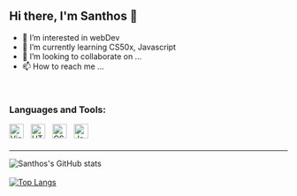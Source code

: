 ## Hi there, I'm Santhos 👋

- 👀 I’m interested in webDev
- 🌱 I’m currently learning CS50x, Javascript
- 💞️ I’m looking to collaborate on ...
- 📫 How to reach me ...

<!---
santos2904/santos2904 is a ✨ special ✨ repository because its `README.md` (this file) appears on your GitHub profile.
You can click the Preview link to take a look at your changes.
--->

<br/>

### Languages and Tools:
<img align="left" alt="Visual Studio Code" width="26px" src="https://cdn.jsdelivr.net/gh/devicons/devicon/icons/vscode/vscode-original.svg" style="padding-right:10px;" />
<img align="left" alt="HTML5" width="26px" src="https://cdn.jsdelivr.net/gh/devicons/devicon/icons/html5/html5-original.svg" style="padding-right:10px;" />
<img align="left" alt="CSS3" width="26px" src="https://cdn.jsdelivr.net/gh/devicons/devicon/icons/css3/css3-original.svg" style="padding-right:10px;" />
<img align="left" alt="JavaScript" width="26px" src="https://cdn.jsdelivr.net/gh/devicons/devicon/icons/javascript/javascript-original.svg" style="padding-right:10px;" />

<br/>
<br/>

---

![Santhos's GitHub stats](https://github-readme-stats.vercel.app/api?username=santos2904&show_icons=true&theme=dark&count_private=true)
<br>
<br>
[![Top Langs](https://github-readme-stats.vercel.app/api/top-langs/?username=santos2904&layout=compact&theme=dark)](https://github.com/santos2904/github-readme-stats)
